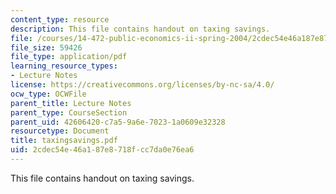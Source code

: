```yaml
---
content_type: resource
description: This file contains handout on taxing savings.
file: /courses/14-472-public-economics-ii-spring-2004/2cdec54e46a187e8718fcc7da0e76ea6_taxingsavings.pdf
file_size: 59426
file_type: application/pdf
learning_resource_types:
- Lecture Notes
license: https://creativecommons.org/licenses/by-nc-sa/4.0/
ocw_type: OCWFile
parent_title: Lecture Notes
parent_type: CourseSection
parent_uid: 42606420-c7a5-9a6e-7023-1a0609e32328
resourcetype: Document
title: taxingsavings.pdf
uid: 2cdec54e-46a1-87e8-718f-cc7da0e76ea6
---
```

This file contains handout on taxing savings.